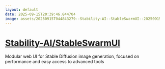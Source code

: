 ```yaml
---
layout: default
date: 2025-09-15T20:39:46.844704
image: assets/20250915T044843279--Stability-AI--StableSwarmUI--20250915T045229021--cropped.png
---
```


# [Stability-AI/StableSwarmUI](https://github.com/Stability-AI/StableSwarmUI)

Modular web UI for Stable Diffusion image generation, focused on performance and easy access to advanced tools
